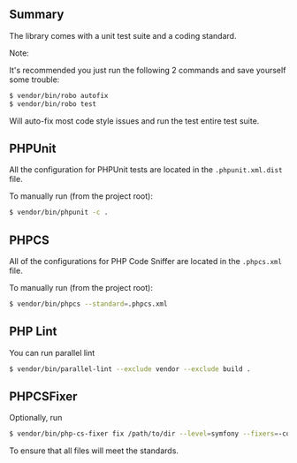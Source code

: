 Summary
-------
The library comes with a unit test suite and a coding standard.

Note:

It's recommended you just run the following 2 commands and save yourself some trouble:

```bash
$ vendor/bin/robo autofix
$ vendor/bin/robo test
```

Will auto-fix most code style issues and run the test entire test suite.

PHPUnit
-------
All the configuration for PHPUnit tests are located in the `.phpunit.xml.dist` file.

To manually run (from the project root):
```bash
$ vendor/bin/phpunit -c .
```

PHPCS
-----
All of the configurations for PHP Code Sniffer are located in the `.phpcs.xml` file.

To manually run (from the project root):
```bash
$ vendor/bin/phpcs --standard=.phpcs.xml
```

PHP Lint
--------
You can run parallel lint
```bash
$ vendor/bin/parallel-lint --exclude vendor --exclude build .
```

PHPCSFixer
----------
Optionally, run
```bash
$ vendor/bin/php-cs-fixer fix /path/to/dir --level=symfony --fixers=-concat_without_spaces
```

To ensure that all files will meet the standards.

